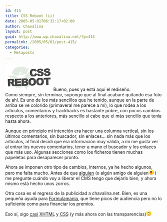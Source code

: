 ```yaml
---
id: 415
title: CSS Reboot (ii)
date: 2005-05-01T06:32:17+02:00
author: Chavalina
layout: post
guid: http://www.wp.chavalina.net/?p=415
permalink: /2005/05/01/post-415/
categories:
  - Metaposts
---
```

<img class="imgizqda" src="/imagenes/fotos/cssreboot.gif" alt="CSS Reboot" /> Bueno, pues ya est&aacute; aqu&iacute; el redise&ntilde;o.  
Como siempre, sin terminar, supongo que al final acabar&eacute; quitando esa foto de ah&iacute;. Es uno de los m&aacute;s sencillos que he tenido, aunque en la parte de arriba se ve colorido (primaveral me parece a mi), lo que rodea a los art&iacute;culos, comentarios y trackbacks es bastante pobre, con pocos cambios respecto a los anteriores, m&aacute;s sencillo si cabe que el m&aacute;s sencillo que ten&iacute;a hasta ahora.

Aunque en principio mi intenci&oacute;n era hacer una columna vertical, sin los &uacute;ltimos comentarios, sin buscador, sin enlaces&#8230; sin nada m&aacute;s que los art&iacute;culos, al final decid&iacute; que era informaci&oacute;n muy v&aacute;lida, a mi me gusta ver al entrar los nuevos comentarios, tener a mano el buscador y los enlaces que m&aacute;s uso. Algunas secciones como los ficheros tienen muchas papeletas para desaparecer pronto.

Ahora se imponen otro tipo de cambios, internos, ya he hecho algunos, pero me falta mucho. Antes de que <a href="http://blackshell.usebox.net/" target="_blank">alguien</a> (o alg&uacute;n amigo de alguien![emo](/imagenes/emoticonos/risa.gif) ) me pregunte cu&aacute;ndo voy a liberar el CMS tengo que dejarlo bien, y ahora mismo est&aacute; hecho unos zorros.

Otra cosa es el regreso de la publicidad a chavalina.net. Bien, es una peque&ntilde;a ayuda para <a href="http://www.formulamania.com/" target="_blank">Formulamania</a>, que tiene picos de audiencia pero no lo suficiente como para financiar los premios.

Eso s&iacute;, sigo <a href="http://validator.w3.org/check?uri=www.chavalina.net" target="_blank">casi</a> <acronym title="eXtended HyperText Markup Language">XHTML</acronym> y <acronym title="Cascade Style Sheets">CSS</acronym> (y m&aacute;s ahora con las transparencias)![emo](/imagenes/emoticonos/sonrisa.gif)
